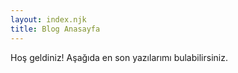 ```yaml
---
layout: index.njk
title: Blog Anasayfa
---
```


Hoş geldiniz! Aşağıda en son yazılarımı bulabilirsiniz.
